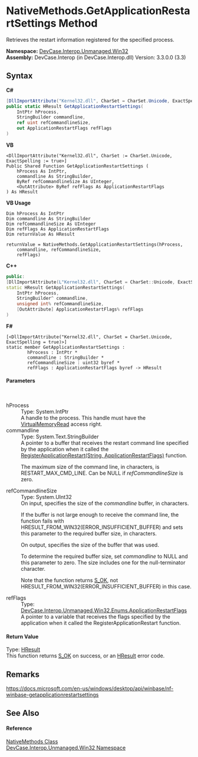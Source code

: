 # NativeMethods.GetApplicationRestartSettings Method 
 

Retrieves the restart information registered for the specified process.

**Namespace:**&nbsp;<a href="N_DevCase_Interop_Unmanaged_Win32">DevCase.Interop.Unmanaged.Win32</a><br />**Assembly:**&nbsp;DevCase.Interop (in DevCase.Interop.dll) Version: 3.3.0.0 (3.3)

## Syntax

**C#**<br />
``` C#
[DllImportAttribute("Kernel32.dll", CharSet = CharSet.Unicode, ExactSpelling = true)]
public static HResult GetApplicationRestartSettings(
	IntPtr hProcess,
	StringBuilder commandline,
	ref uint refCommandlineSize,
	out ApplicationRestartFlags refFlags
)
```

**VB**<br />
``` VB
<DllImportAttribute("Kernel32.dll", CharSet := CharSet.Unicode, ExactSpelling := true>]
Public Shared Function GetApplicationRestartSettings ( 
	hProcess As IntPtr,
	commandline As StringBuilder,
	ByRef refCommandlineSize As UInteger,
	<OutAttribute> ByRef refFlags As ApplicationRestartFlags
) As HResult
```

**VB Usage**<br />
``` VB Usage
Dim hProcess As IntPtr
Dim commandline As StringBuilder
Dim refCommandlineSize As UInteger
Dim refFlags As ApplicationRestartFlags
Dim returnValue As HResult

returnValue = NativeMethods.GetApplicationRestartSettings(hProcess, 
	commandline, refCommandlineSize, 
	refFlags)
```

**C++**<br />
``` C++
public:
[DllImportAttribute(L"Kernel32.dll", CharSet = CharSet::Unicode, ExactSpelling = true)]
static HResult GetApplicationRestartSettings(
	IntPtr hProcess, 
	StringBuilder^ commandline, 
	unsigned int% refCommandlineSize, 
	[OutAttribute] ApplicationRestartFlags% refFlags
)
```

**F#**<br />
``` F#
[<DllImportAttribute("Kernel32.dll", CharSet = CharSet.Unicode, ExactSpelling = true)>]
static member GetApplicationRestartSettings : 
        hProcess : IntPtr * 
        commandline : StringBuilder * 
        refCommandlineSize : uint32 byref * 
        refFlags : ApplicationRestartFlags byref -> HResult 

```


#### Parameters
&nbsp;<dl><dt>hProcess</dt><dd>Type: System.IntPtr<br />A handle to the process. This handle must have the <a href="T_DevCase_Interop_Unmanaged_Win32_Enums_ProcessAccessRights">VirtualMemoryRead</a> access right.</dd><dt>commandline</dt><dd>Type: System.Text.StringBuilder<br />A pointer to a buffer that receives the restart command line specified by the application when it called the <a href="M_DevCase_Interop_Unmanaged_Win32_NativeMethods_RegisterApplicationRestart">RegisterApplicationRestart(String, ApplicationRestartFlags)</a> function. 

 The maximum size of the command line, in characters, is RESTART_MAX_CMD_LINE. Can be NULL if *refCommandlineSize* is zero.</dd><dt>refCommandlineSize</dt><dd>Type: System.UInt32<br />On input, specifies the size of the *commandline* buffer, in characters. 

 If the buffer is not large enough to receive the command line, the function fails with HRESULT_FROM_WIN32(ERROR_INSUFFICIENT_BUFFER) and sets this parameter to the required buffer size, in characters. 

 On output, specifies the size of the buffer that was used. 

 To determine the required buffer size, set *commandline* to NULL and this parameter to zero. The size includes one for the null-terminator character. 

 Note that the function returns <a href="T_DevCase_Interop_Unmanaged_Win32_Enums_HResult">S_OK</a>, not HRESULT_FROM_WIN32(ERROR_INSUFFICIENT_BUFFER) in this case.</dd><dt>refFlags</dt><dd>Type: <a href="T_DevCase_Interop_Unmanaged_Win32_Enums_ApplicationRestartFlags">DevCase.Interop.Unmanaged.Win32.Enums.ApplicationRestartFlags</a><br />A pointer to a variable that receives the flags specified by the application when it called the RegisterApplicationRestart function.</dd></dl>

#### Return Value
Type: <a href="T_DevCase_Interop_Unmanaged_Win32_Enums_HResult">HResult</a><br />This function returns <a href="T_DevCase_Interop_Unmanaged_Win32_Enums_HResult">S_OK</a> on success, or an <a href="T_DevCase_Interop_Unmanaged_Win32_Enums_HResult">HResult</a> error code.

## Remarks
<a href="https://docs.microsoft.com/en-us/windows/desktop/api/winbase/nf-winbase-getapplicationrestartsettings" target="_blank">https://docs.microsoft.com/en-us/windows/desktop/api/winbase/nf-winbase-getapplicationrestartsettings</a>

## See Also


#### Reference
<a href="T_DevCase_Interop_Unmanaged_Win32_NativeMethods">NativeMethods Class</a><br /><a href="N_DevCase_Interop_Unmanaged_Win32">DevCase.Interop.Unmanaged.Win32 Namespace</a><br />